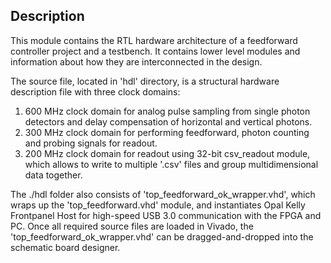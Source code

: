 ## Description

This module contains the RTL hardware architecture of a feedforward controller project and a testbench. It contains lower level modules and information about how they are interconnected in the design.

The source file, located in 'hdl' directory, is a structural hardware description file with three clock domains: 

1. 600 MHz clock domain for analog pulse sampling from single photon detectors and delay compensation of horizontal and vertical photons.
2. 300 MHz clock domain for performing feedforward, photon counting and probing signals for readout.
3. 200 MHz clock domain for readout using 32-bit csv_readout module, which allows to write to multiple '.csv' files and group multidimensional data together.

The ./hdl folder also consists of 'top_feedforward_ok_wrapper.vhd', which wraps up the 'top_feedforward.vhd' module, and instantiates Opal Kelly Frontpanel Host for high-speed USB 3.0 communication with the FPGA and PC. Once all required source files are loaded in Vivado, the 'top_feedforward_ok_wrapper.vhd' can be dragged-and-dropped into the schematic board designer.

